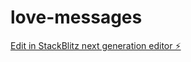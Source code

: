 # love-messages

[Edit in StackBlitz next generation editor ⚡️](https://stackblitz.com/~/github.com/creators69/love-messages)